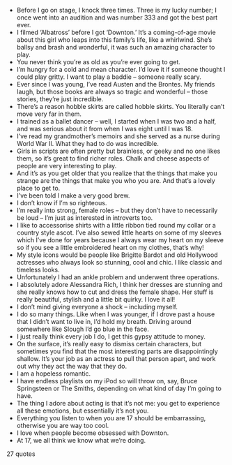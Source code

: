  - Before I go on stage, I knock three times. Three is my lucky number; I once went into an audition and was number 333 and got the best part ever.
 - I filmed ‘Albatross’ before I got ‘Downton.’ It’s a coming-of-age movie about this girl who leaps into this family’s life, like a whirlwind. She’s ballsy and brash and wonderful, it was such an amazing character to play.
 - You never think you’re as old as you’re ever going to get.
 - I’m hungry for a cold and mean character. I’d love it if someone thought I could play gritty. I want to play a baddie – someone really scary.
 - Ever since I was young, I’ve read Austen and the Brontes. My friends laugh, but those books are always so tragic and wonderful – those stories, they’re just incredible.
 - There’s a reason hobble skirts are called hobble skirts. You literally can’t move very far in them.
 - I trained as a ballet dancer – well, I started when I was two and a half, and was serious about it from when I was eight until I was 18.
 - I’ve read my grandmother’s memoirs and she served as a nurse during World War II. What they had to do was incredible.
 - Girls in scripts are often pretty but brainless, or geeky and no one likes them, so it’s great to find richer roles. Chalk and cheese aspects of people are very interesting to play.
 - And it’s as you get older that you realize that the things that make you strange are the things that make you who you are. And that’s a lovely place to get to.
 - I’ve been told I make a very good brew.
 - I don’t know if I’m so righteous.
 - I’m really into strong, female roles – but they don’t have to necessarily be loud – I’m just as interested in introverts too.
 - I like to accessorise shirts with a little ribbon tied round my collar or a country style ascot. I’ve also sewed little hearts on some of my sleeves which I’ve done for years because I always wear my heart on my sleeve so if you see a little embroidered heart on my clothes, that’s why!
 - My style icons would be people like Brigitte Bardot and old Hollywood actresses who always look so stunning, cool and chic. I like classic and timeless looks.
 - Unfortunately I had an ankle problem and underwent three operations.
 - I absolutely adore Alessandra Rich, I think her dresses are stunning and she really knows how to cut and dress the female shape. Her stuff is really beautiful, stylish and a little bit quirky. I love it all!
 - I don’t mind giving everyone a shock – including myself.
 - I do so many things. Like when I was younger, if I drove past a house that I didn’t want to live in, I’d hold my breath. Driving around somewhere like Slough I’d go blue in the face.
 - I just really think every job I do, I get this gypsy attitude to money.
 - On the surface, it’s really easy to dismiss certain characters, but sometimes you find that the most interesting parts are disappointingly shallow. It’s your job as an actress to pull that person apart, and work out why they act the way that they do.
 - I am a hopeless romantic.
 - I have endless playlists on my iPod so will throw on, say, Bruce Springsteen or The Smiths, depending on what kind of day I’m going to have.
 - The thing I adore about acting is that it’s not me: you get to experience all these emotions, but essentially it’s not you.
 - Everything you listen to when you are 17 should be embarrassing, otherwise you are way too cool.
 - I love when people become obsessed with Downton.
 - At 17, we all think we know what we’re doing.

27 quotes